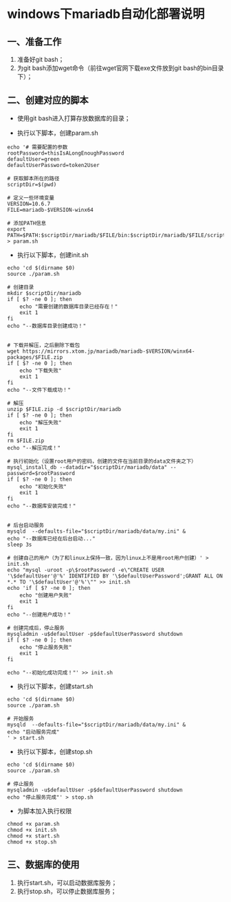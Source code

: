 # windows下mariadb自动化部署说明

## 一、准备工作

1. 准备好git bash；
2. 为git bash添加wget命令（前往wget官网下载exe文件放到git bash的bin目录下）；

## 二、创建对应的脚本

*  使用git bash进入打算存放数据库的目录；

*  执行以下脚本，创建param.sh

``` shell
echo '# 需要配置的参数
rootPassword=thisIsALongEnoughPassword
defaultUser=green
defaultUserPassword=token2User

# 获取脚本所在的路径
scriptDir=$(pwd)

# 定义一些环境变量
VERSION=10.6.7
FILE=mariadb-$VERSION-winx64

# 添加PATH信息
export PATH=$PATH:$scriptDir/mariadb/$FILE/bin:$scriptDir/mariadb/$FILE/scripts' > param.sh
```

* 执行以下脚本，创建init.sh

``` shell
echo 'cd $(dirname $0)
source ./param.sh

# 创建目录
mkdir $scriptDir/mariadb
if [ $? -ne 0 ]; then
    echo "需要创建的数据库目录已经存在！"
    exit 1
fi
echo "--数据库目录创建成功！"


# 下载并解压，之后删除下载包
wget https://mirrors.xtom.jp/mariadb/mariadb-$VERSION/winx64-packages/$FILE.zip
if [ $? -ne 0 ]; then
    echo "下载失败"
    exit 1
fi
echo "--文件下载成功！"

# 解压
unzip $FILE.zip -d $scriptDir/mariadb
if [ $? -ne 0 ]; then
    echo "解压失败"
    exit 1
fi
rm $FILE.zip
echo "--解压完成！"

# 执行初始化（设置root用户的密码，创建的文件在当前目录的data文件夹之下）
mysql_install_db --datadir="$scriptDir/mariadb/data" --password=$rootPassword
if [ $? -ne 0 ]; then
    echo "初始化失败"
    exit 1
fi
echo "--数据库安装完成！"


# 后台启动服务
mysqld  --defaults-file="$scriptDir/mariadb/data/my.ini" &
echo "--数据库已经在后台启动..."
sleep 3s

# 创建自己的用户（为了和linux上保持一致，因为linux上不是用root用户创建）' > init.sh
echo "mysql -uroot -p\$rootPassword -e\"CREATE USER '\$defaultUser'@'%' IDENTIFIED BY '\$defaultUserPassword';GRANT ALL ON *.* TO '\$defaultUser'@'%'\"" >> init.sh
echo 'if [ $? -ne 0 ]; then
    echo "创建用户失败"
    exit 1
fi
echo "--创建用户成功！"

# 创建完成后，停止服务
mysqladmin -u$defaultUser -p$defaultUserPassword shutdown
if [ $? -ne 0 ]; then
    echo "停止服务失败"
    exit 1
fi

echo "--初始化成功完成！"' >> init.sh

```

* 执行以下脚本，创建start.sh


``` shell
echo 'cd $(dirname $0)
source ./param.sh

# 开始服务
mysqld  --defaults-file="$scriptDir/mariadb/data/my.ini" &
echo "启动服务完成"
' > start.sh
```

* 执行以下脚本，创建stop.sh

``` shell
echo 'cd $(dirname $0)
source ./param.sh

# 停止服务
mysqladmin -u$defaultUser -p$defaultUserPassword shutdown
echo "停止服务完成"' > stop.sh
```

* 为脚本加入执行权限

``` shell
chmod +x param.sh
chmod +x init.sh
chmod +x start.sh
chmod +x stop.sh
```

## 三、数据库的使用

1. 执行start.sh，可以启动数据库服务；
2. 执行stop.sh，可以停止数据库服务；